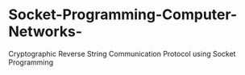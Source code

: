 # Socket-Programming-Computer-Networks-
Cryptographic Reverse String Communication Protocol using Socket Programming 

